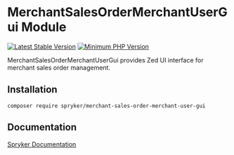# MerchantSalesOrderMerchantUserGui Module
[![Latest Stable Version](https://poser.pugx.org/spryker/merchant-sales-order-merchant-user-gui/v/stable.svg)](https://packagist.org/packages/spryker/merchant-sales-order-merchant-user-gui)
[![Minimum PHP Version](https://img.shields.io/badge/php-%3E%3D%208.1-8892BF.svg)](https://php.net/)

MerchantSalesOrderMerchantUserGui provides Zed UI interface for merchant sales order management.

## Installation

```
composer require spryker/merchant-sales-order-merchant-user-gui
```

## Documentation

[Spryker Documentation](https://docs.spryker.com)

